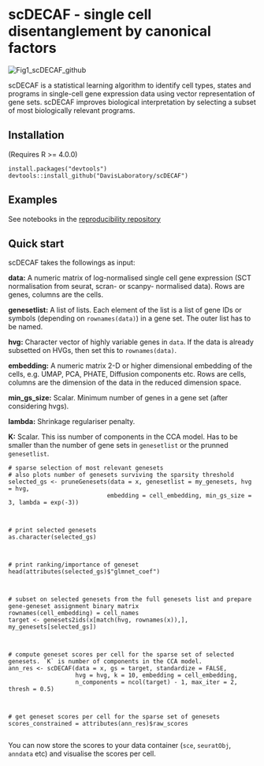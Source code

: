 
scDECAF - single cell disentanglement by canonical factors
=================================================================

![Fig1_scDECAF_github](https://github.com/DavisLaboratory/scDECAF/assets/7257233/61723efa-2d7c-47d9-af0b-c7205b8b5644)



scDECAF is a statistical learning algorithm to identify cell types, states and programs in single-cell gene expression data using vector representation of gene sets. scDECAF improves biological interpretation by selecting a subset of most biologically relevant programs.



## Installation
(Requires R >= 4.0.0)

```
install.packages("devtools")
devtools::install_github("DavisLaboratory/scDECAF")
```
## Examples
See notebooks in the [reproducibility repository](https://github.com/DavisLaboratory/scDECAF-reproducibility)

## Quick start

scDECAF takes the followings as input:

**data:** A numeric matrix of log-normalised single cell gene expression (SCT normalisation from seurat, scran- or scanpy- normalised data). Rows are genes, columns are the cells.

**genesetlist:** A list of lists. Each element of the list is a list of gene IDs or symbols (depending on `rownames(data)`) in a gene set. The outer list has to be named.

**hvg:** Character vector of highly variable genes in `data`. If the data is already subsetted on HVGs, then set this to `rownames(data)`.

**embedding:** A numeric matrix 2-D or higher dimensional embedding of the cells, e.g. UMAP, PCA, PHATE, Diffusion components etc. Rows are cells, columns are the dimension of the data in the reduced dimension space.

**min_gs_size:** Scalar. Minimum number of genes in a gene set (after considering hvgs).

**lambda:** Shrinkage regulariser penalty.

**K:** Scalar. This iss number of components in the CCA model. Has to be smaller than the number of gene sets in `genesetlist` or the prunned `genesetlist`.




```{r}
# sparse selection of most relevant genesets
# also plots number of genesets surviving the sparsity threshold
selected_gs <- pruneGenesets(data = x, genesetlist = my_genesets, hvg = hvg,
                            embedding = cell_embedding, min_gs_size = 3, lambda = exp(-3))
                            


# print selected genesets
as.character(selected_gs)



# print ranking/importance of geneset
head(attributes(selected_gs)$"glmnet_coef")



# subset on selected genesets from the full genesets list and prepare gene-geneset assignment binary matrix
rownames(cell_embedding) = cell_names
target <- genesets2ids(x[match(hvg, rownames(x)),], my_genesets[selected_gs])



# compute geneset scores per cell for the sparse set of selected genesets. `K` is number of components in the CCA model. 
ann_res <- scDECAF(data = x, gs = target, standardize = FALSE, 
                   hvg = hvg, k = 10, embedding = cell_embedding,
                   n_components = ncol(target) - 1, max_iter = 2, thresh = 0.5)
                   


# get geneset scores per cell for the sparse set of genesets
scores_constrained = attributes(ann_res)$raw_scores


```
You can now store the scores to your data container (`sce`, `seuratObj`, `anndata` etc) and visualise the scores per cell.
